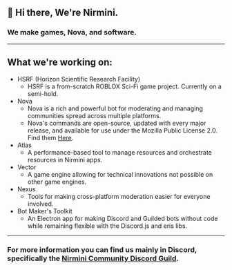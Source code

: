 ## :wave: Hi there, We're Nirmini.
### We make games, Nova, and software.
---
## What we're working on:
- HSRF (Horizon Scientific Research Facility)
  - HSRF is a from-scratch ROBLOX Sci-Fi game project. Currently on a semi-hold.
- Nova
  - Nova is a rich and powerful bot for moderating and managing communities spread across multiple platforms.
  - Nova's commands are open-source, updated with every major release, and available for use under the Mozilla Public License 2.0. Find them [Here](https://github.com/Nirmini/NovaBot-Commands).
- Atlas
  - A performance-based tool to manage resources and orchestrate resources in Nirmini apps.
- Vector
  - A game engine allowing for technical innovations not possible on other game engines.
- Nexus
  - Tools for making cross-platform moderation easier for everyone involved.
- Bot Maker's Toolkit
  - An Electron app for making Discord and Guilded bots without code while remaining flexible with the Discord.js and eris libs.
---
### For more information you can find us mainly in Discord, specifically the [Nirmini Community Discord Guild](https://discord.gg/9Y7aZejzUH).
